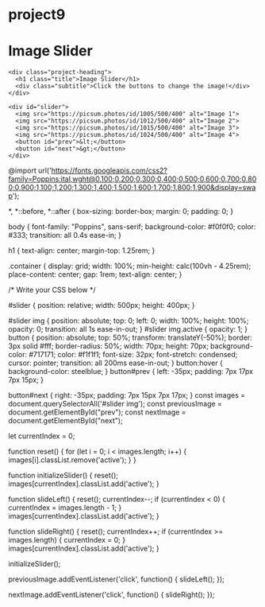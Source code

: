 # project9
<!DOCTYPE html>
<html lang="en">
<head>
  <meta charset="UTF-8">
  <meta http-equiv="X-UA-Compatible" content="IE=edge">
  <meta name="viewport" content="width=device-width, initial-scale=1.0">
  <title>Image Slider Exercise</title>
  <link rel="stylesheet" href="./style.css">
</head>
<body>
  <h1>Image Slider</h1>

  <!-- Write your HTML here -->  <div class="container">
    <div class="project-heading">
      <h1 class="title">Image Slider</h1>
      <div class="subtitle">Click the buttons to change the image!</div>
    </div>

    <div id="slider">
      <img src="https://picsum.photos/id/1005/500/400" alt="Image 1">
      <img src="https://picsum.photos/id/1012/500/400" alt="Image 2">
      <img src="https://picsum.photos/id/1015/500/400" alt="Image 3">
      <img src="https://picsum.photos/id/1024/500/400" alt="Image 4">
      <button id="prev">&lt;</button>
      <button id="next">&gt;</button>
    </div>
  </div>


  <script src="./script.js"></script>
</body>
</html>


@import url('https://fonts.googleapis.com/css2?family=Poppins:ital,wght@0,100;0,200;0,300;0,400;0,500;0,600;0,700;0,800;0,900;1,100;1,200;1,300;1,400;1,500;1,600;1,700;1,800;1,900&display=swap');


*, *::before, *::after {
  box-sizing: border-box;
  margin: 0;
  padding: 0;
}


body {
  font-family: "Poppins", sans-serif;
  background-color: #f0f0f0;
  color: #333;
  transition: all 0.4s ease-in;
}


h1 {
  text-align: center;
  margin-top: 1.25rem;
}


.container {
  display: grid;
  width: 100%;
  min-height: calc(100vh - 4.25rem);
  place-content: center;
  gap: 1rem;
  text-align: center;
}


/* Write your CSS below */


#slider {
  position: relative;
  width: 500px;
  height: 400px;
}


#slider img {
  position: absolute;
  top: 0;
  left: 0;
  width: 100%;
  height: 100%;
  opacity: 0;
  transition: all 1s ease-in-out;
}
#slider img.active {
  opacity: 1;
}
button {
  position: absolute;
  top: 50%;
  transform: translateY(-50%);
  border: 3px solid #fff;
  border-radius: 50%;
  width: 70px;
  height: 70px;
  background-color: #717171;
  color: #f1f1f1;
  font-size: 32px;
  font-stretch: condensed;
  cursor: pointer;
  transition: all 200ms ease-in-out;
}
button:hover {
  background-color: steelblue;
}
button#prev {
  left: -35px;
  padding: 7px 17px 7px 15px;
}

button#next {
  right: -35px;
  padding: 7px 15px 7px 17px;
}
const images = document.querySelectorAll('#slider img');
const previousImage = document.getElementById("prev");
const nextImage = document.getElementById("next");

let currentIndex = 0;

function reset() {
  for (let i = 0; i < images.length; i++) {
    images[i].classList.remove('active');
  }
}

function initializeSlider() {
  reset();
  images[currentIndex].classList.add('active');
}

function slideLeft() {
  reset();
  currentIndex--;
  if (currentIndex < 0) {
    currentIndex = images.length - 1;
  }
  images[currentIndex].classList.add('active');
}

function slideRight() {
  reset();
  currentIndex++;
  if (currentIndex >= images.length) {
    currentIndex = 0;
  }
  images[currentIndex].classList.add('active');
}

initializeSlider();

previousImage.addEventListener('click', function() {
  slideLeft();
});

nextImage.addEventListener('click', function() {
  slideRight();
});




























